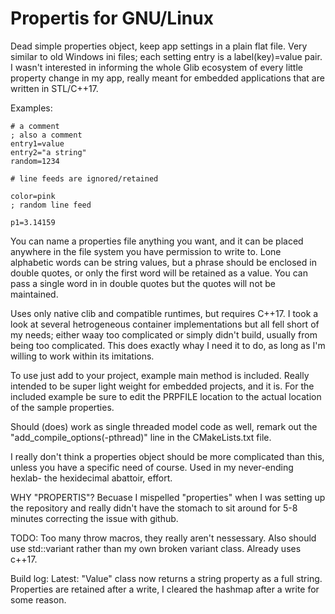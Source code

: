 Propertis for GNU/Linux
=======================

Dead simple properties object, keep app settings in a plain flat file. Very
similar to old Windows ini files; each setting entry is a label(key)=value
pair. I wasn't interested in informing the whole Glib ecosystem of every little
property change in my app, really meant for embedded applications that are written
in STL/C++17.

Examples:

	# a comment
	; also a comment
	entry1=value
	entry2="a string"
	random=1234

	# line feeds are ignored/retained

	color=pink
	; random line feed

	p1=3.14159


You can name a properties file anything you want, and it can be placed
anywhere in the file system you have permission to write to. Lone alphabetic
words can be string values, but a phrase should be enclosed in double quotes,
or only the first word will be retained as a value. You can pass a single
word in in double quotes but the quotes will not be maintained.

Uses only native clib and compatible runtimes, but requires C++17. I took
a look at several hetrogeneous container implementations but all fell short
of my needs; either waay too complicated or simply didn't build, usually
from being too complicated. This does exactly whay I need it to do, as long
as I'm willing to work within its imitations.

To use just add to your project, example main method is included. Really
intended to be super light weight for embedded projects, and it is. For the
included example be sure to edit the PRPFILE location to the actual location
of the sample properties.

Should (does) work as single threaded model code as well, remark out the
"add_compile_options(-pthread)" line in the CMakeLists.txt file.

I really don't think a properties object should be more complicated than
this, unless you have a specific need of course. Used in my never-ending
hexlab- the hexidecimal abattoir, effort.

WHY "PROPERTIS"?
Becuase I mispelled "properties" when I was setting up the repository and
really didn't have the stomach to sit around for 5-8 minutes correcting
the issue with github.

TODO:
Too many throw macros, they really aren't nessessary. Also should use
std::variant rather than my own broken variant class. Already uses c++17.

Build log:
Latest:
"Value" class now returns a string property as a full string.
Properties are retained after a write, I cleared the hashmap
after a write for some reason.


